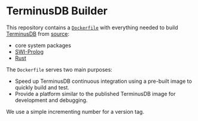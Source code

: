 # TerminusDB Builder

This repository contains a [`Dockerfile`][Dockerfile] with everything needed to
build [TerminusDB][] from [source][]:

* core system packages
* [SWI-Prolog][]
* [Rust][]

The `Dockerfile` serves two main purposes:

* Speed up TerminusDB continuous integration using a pre-built image to quickly
  build and test.
* Provide a platform similar to the published TerminusDB image for development
  and debugging.

We use a simple incrementing number for a version tag.

[Dockerfile]: ./Dockerfile
[TerminusDB]: https://terminusdb.com/
[source]: https://github.com/terminusdb/terminusdb
[SWI-Prolog]: https://www.swi-prolog.org/
[Rust]: https://www.rust-lang.org/
